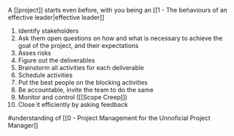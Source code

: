 A [[project]] starts even before, with you being an [[1 - The behaviours of an effective leader|effective leader]]

1. Identify stakeholders
2. Ask them open questions on how and what is necessary to achieve the goal of the project, and their expectations
3. Asses risks
4. Figure out the deliverables
5. Brainstorm all activities for each deliverable
6. Schedule activities
7. Put the best people on the blocking activities
8. Be accountable, invite the team to do the same
9. Monitor and control ([[Scope Creep]])
10. Close it efficiently by asking feedback

#understanding of [[0 - Project Management for the Unnoficial Project Manager]]

